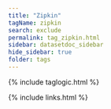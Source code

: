 ```yaml
---
title: "Zipkin"
tagName: zipkin
search: exclude
permalink: tag_zipkin.html
sidebar: datasetdoc_sidebar
hide_sidebar: true
folder: tags
---
```

{% include taglogic.html %}

{% include links.html %}
